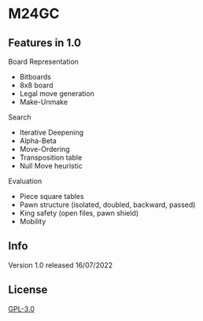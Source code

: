 # M24GC

## Features in 1.0
Board Representation
- Bitboards
- 8x8 board
- Legal move generation
- Make-Unmake

Search
- Iterative Deepening
- Alpha-Beta
- Move-Ordering
- Transposition table
- Null Move heuristic

Evaluation
- Piece square tables
- Pawn structure (isolated, doubled, backward, passed)
- King safety (open files, pawn shield)
- Mobility 

## Info
Version 1.0 released 16/07/2022

## License
[GPL-3.0](https://www.gnu.org/licenses/gpl-3.0.en.html)
